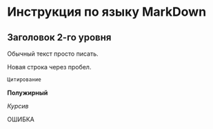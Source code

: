 # Инструкция по языку MarkDown

## Заголовок 2-го уровня

Обычный текст просто писать.

Новая строка через пробел.

```sh
Цитирование
```

**Полужирный**

*Курсив*

ОШИБКА
